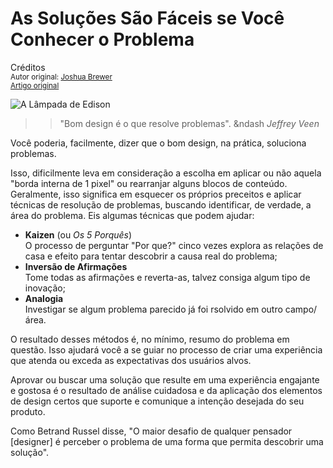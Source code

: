 As Soluções São Fáceis se Você Conhecer o Problema
============================
Créditos<br/>
<small>Autor original: [Joshua Brewer](http://jbrewer.me/)<br/>[Artigo original](http://52weeksofux.com/post/330528930/solve-existing-problems)</small>

![A Lâmpada de Edison](http://media.tumblr.com/tumblr_kw5a9yKmdA1qz7ace.jpg "A Lâmpada de Edison")

>> "Bom design é o que resolve problemas". &ndash *Jeffrey Veen*

Você poderia, facilmente, dizer que o bom design, na prática, soluciona problemas.

Isso, dificilmente leva em consideração a escolha em aplicar ou não aquela "borda interna de 1 pixel" ou rearranjar alguns blocos de conteúdo. Geralmente, isso significa em esquecer os próprios preceitos e aplicar técnicas de resolução de problemas, buscando identificar, de verdade, a área do problema. Eis algumas técnicas que podem ajudar:

- **Kaizen** (ou *Os 5 Porquês*) <br/> O processo de perguntar "Por que?" cinco vezes explora as relações de casa e efeito para tentar descobrir a causa real do problema;
- **Inversão de Afirmações** <br/> Tome todas as afirmações e reverta-as, talvez consiga algum tipo de inovação;
- **Analogia** <br/> Investigar se algum problema parecido já foi rsolvido em outro campo/área.

O resultado desses métodos é, no mínimo, resumo do problema em questão. Isso ajudará você a se guiar no processo de criar uma experiência que atenda ou exceda as expectativas dos usuários alvos.

Aprovar ou buscar uma solução que resulte em uma experiência engajante e gostosa é o resultado de análise cuidadosa e da aplicação dos elementos de design certos que suporte e comunique a intenção desejada do seu produto.

Como Betrand Russel disse, "O maior desafio de qualquer pensador [designer] é perceber o problema de uma forma que permita descobrir uma solução".
